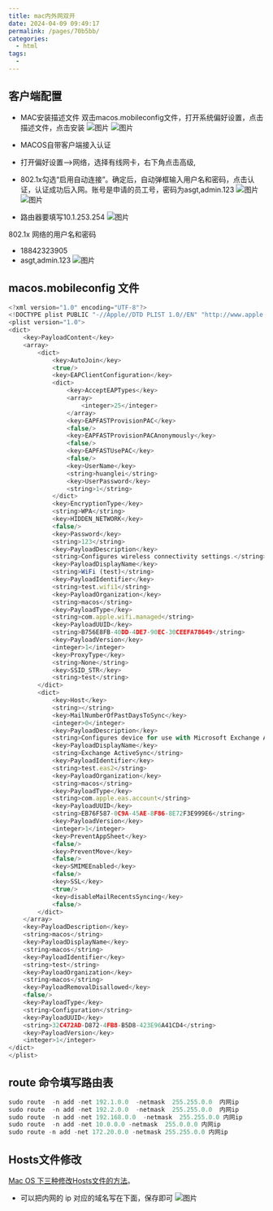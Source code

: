 ```yaml
---
title: mac内外网双开
date: 2024-04-09 09:49:17
permalink: /pages/70b5bb/
categories:
  - html
tags:
  - 
---
```


## 客户端配置
* MAC安装描述文件
双击macos.mobileconfig文件，打开系统偏好设置，点击描述文件，点击安装
![图片](../assets/imgs/image-2.png)
![图片](../assets/imgs/image.png)

* MACOS自带客户端接入认证
* 打开偏好设置——>网络，选择有线网卡，右下角点击高级,
* 802.1x勾选“启用自动连接”。确定后，自动弹框输入用户名和密码，点击认证，认证成功后入网。账号是申请的员工号，密码为asgt,admin.123
![图片](../assets/imgs/image-3.png)
![图片](../assets/imgs/image-4.png)
* 路由器要填写10.1.253.254
![图片](../assets/imgs/image-5.png)

802.1x 网络的用户名和密码
* 18842323905
* asgt,admin.123
![图片](../assets/imgs/image-6.png)

## macos.mobileconfig 文件
```js
<?xml version="1.0" encoding="UTF-8"?>
<!DOCTYPE plist PUBLIC "-//Apple//DTD PLIST 1.0//EN" "http://www.apple.com/DTDs/PropertyList-1.0.dtd">
<plist version="1.0">
<dict>
	<key>PayloadContent</key>
	<array>
		<dict>
			<key>AutoJoin</key>
			<true/>
			<key>EAPClientConfiguration</key>
			<dict>
				<key>AcceptEAPTypes</key>
				<array>
					<integer>25</integer>
				</array>
				<key>EAPFASTProvisionPAC</key>
				<false/>
				<key>EAPFASTProvisionPACAnonymously</key>
				<false/>
				<key>EAPFASTUsePAC</key>
				<false/>
				<key>UserName</key>
				<string>huanglei</string>
				<key>UserPassword</key>
				<string>1</string>
			</dict>
			<key>EncryptionType</key>
			<string>WPA</string>
			<key>HIDDEN_NETWORK</key>
			<false/>
			<key>Password</key>
			<string>123</string>
			<key>PayloadDescription</key>
			<string>Configures wireless connectivity settings.</string>
			<key>PayloadDisplayName</key>
			<string>WiFi (test)</string>
			<key>PayloadIdentifier</key>
			<string>test.wifi1</string>
			<key>PayloadOrganization</key>
			<string>macos</string>
			<key>PayloadType</key>
			<string>com.apple.wifi.managed</string>
			<key>PayloadUUID</key>
			<string>B756E8FB-40DD-4DE7-90EC-30CEEFA78649</string>
			<key>PayloadVersion</key>
			<integer>1</integer>
			<key>ProxyType</key>
			<string>None</string>
			<key>SSID_STR</key>
			<string>test</string>
		</dict>
		<dict>
			<key>Host</key>
			<string></string>
			<key>MailNumberOfPastDaysToSync</key>
			<integer>0</integer>
			<key>PayloadDescription</key>
			<string>Configures device for use with Microsoft Exchange ActiveSync services.</string>
			<key>PayloadDisplayName</key>
			<string>Exchange ActiveSync</string>
			<key>PayloadIdentifier</key>
			<string>test.eas2</string>
			<key>PayloadOrganization</key>
			<string>macos</string>
			<key>PayloadType</key>
			<string>com.apple.eas.account</string>
			<key>PayloadUUID</key>
			<string>EB76F587-0C9A-45AE-8F86-8E72F3E999E6</string>
			<key>PayloadVersion</key>
			<integer>1</integer>
			<key>PreventAppSheet</key>
			<false/>
			<key>PreventMove</key>
			<false/>
			<key>SMIMEEnabled</key>
			<false/>
			<key>SSL</key>
			<true/>
			<key>disableMailRecentsSyncing</key>
			<false/>
		</dict>
	</array>
	<key>PayloadDescription</key>
	<string>macos</string>
	<key>PayloadDisplayName</key>
	<string>macos</string>
	<key>PayloadIdentifier</key>
	<string>test</string>
	<key>PayloadOrganization</key>
	<string>macos</string>
	<key>PayloadRemovalDisallowed</key>
	<false/>
	<key>PayloadType</key>
	<string>Configuration</string>
	<key>PayloadUUID</key>
	<string>32C472AD-D872-4FB8-B5D8-423E96A41CD4</string>
	<key>PayloadVersion</key>
	<integer>1</integer>
</dict>
</plist>

```

## route 命令填写路由表
```js
sudo route  -n add -net 192.1.0.0  -netmask  255.255.0.0  内网ip
sudo route  -n add -net 192.2.0.0  -netmask  255.255.0.0  内网ip
sudo route  -n add -net 192.168.0.0  -netmask  255.255.0.0 内网ip
sudo route  -n add -net 10.0.0.0 -netmask  255.0.0.0 内网ip
sudo route -n add -net 172.20.0.0 -netmask 255.255.0.0 内网ip
```

## Hosts文件修改
[Mac OS 下三种修改Hosts文件的方法](https://www.jianshu.com/p/752211238c1b)。
* 可以把内网的 ip 对应的域名写在下面，保存即可
![图片](../assets/imgs/image-7.png)
